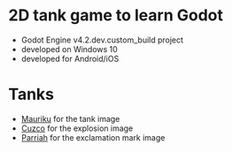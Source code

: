 # 2D tank game to learn Godot
- Godot Engine v4.2.dev.custom_build project
- developed on Windows 10
- developed for Android/iOS

# Tanks
- [Mauriku](https://opengameart.org/users/mauriku) for the tank image
- [Cuzco](https://opengameart.org/users/cuzco) for the explosion image
- [Parriah](https://opengameart.org/users/parriah) for the exclamation mark image
